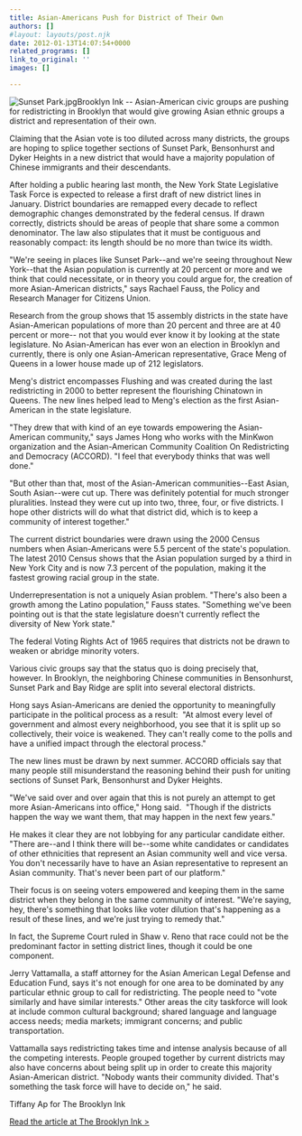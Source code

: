 ```yaml
---
title: Asian-Americans Push for District of Their Own
authors: []
#layout: layouts/post.njk
date: 2012-01-13T14:07:54+0000
related_programs: []
link_to_original: ''
images: []

---
```

![Sunset Park.jpg](/uploads/Sunset%20Park.jpg)Brooklyn Ink -- Asian-American civic groups are pushing for redistricting in Brooklyn that would give growing Asian ethnic groups a district and representation of their own.

Claiming that the Asian vote is too diluted across many districts, the groups are hoping to splice together sections of Sunset Park, Bensonhurst and Dyker Heights in a new district that would have a majority population of Chinese immigrants and their descendants.

After holding a public hearing last month, the New York State Legislative Task Force is expected to release a first draft of new district lines in January. District boundaries are remapped every decade to reflect demographic changes demonstrated by the federal census. If drawn correctly, districts should be areas of people that share some a common denominator. The law also stipulates that it must be contiguous and reasonably compact: its length should be no more than twice its width.

"We're seeing in places like Sunset Park--and we're seeing throughout New York--that the Asian population is currently at 20 percent or more and we think that could necessitate, or in theory you could argue for, the creation of more Asian-American districts," says Rachael Fauss, the Policy and Research Manager for Citizens Union.

Research from the group shows that 15 assembly districts in the state have Asian-American populations of more than 20 percent and three are at 40 percent or more-- not that you would ever know it by looking at the state legislature. No Asian-American has ever won an election in Brooklyn and currently, there is only one Asian-American representative, Grace Meng of Queens in a lower house made up of 212 legislators.

Meng's district encompasses Flushing and was created during the last redistricting in 2000 to better represent the flourishing Chinatown in Queens. The new lines helped lead to Meng's election as the first Asian-American in the state legislature.

"They drew that with kind of an eye towards empowering the Asian-American community," says James Hong who works with the MinKwon organization and the Asian-American Community Coalition On Redistricting and Democracy (ACCORD). "I feel that everybody thinks that was well done."

"But other than that, most of the Asian-American communities--East Asian, South Asian--were cut up. There was definitely potential for much stronger pluralities. Instead they were cut up into two, three, four, or five districts. I hope other districts will do what that district did, which is to keep a community of interest together."

The current district boundaries were drawn using the 2000 Census numbers when Asian-Americans were 5.5 percent of the state's population. The latest 2010 Census shows that the Asian population surged by a third in New York City and is now 7.3 percent of the population, making it the fastest growing racial group in the state.

Underrepresentation is not a uniquely Asian problem. "There's also been a growth among the Latino population," Fauss states. "Something we've been pointing out is that the state legislature doesn't currently reflect the diversity of New York state."

The federal Voting Rights Act of 1965 requires that districts not be drawn to weaken or abridge minority voters.

Various civic groups say that the status quo is doing precisely that, however. In Brooklyn, the neighboring Chinese communities in Bensonhurst, Sunset Park and Bay Ridge are split into several electoral districts.

Hong says Asian-Americans are denied the opportunity to meaningfully participate in the political process as a result:  "At almost every level of government and almost every neighborhood, you see that it is split up so collectively, their voice is weakened. They can't really come to the polls and have a unified impact through the electoral process."

The new lines must be drawn by next summer. ACCORD officials say that many people still misunderstand the reasoning behind their push for uniting sections of Sunset Park, Bensonhurst and Dyker Heights.

"We've said over and over again that this is not purely an attempt to get more Asian-Americans into office," Hong said.  "Though if the districts happen the way we want them, that may happen in the next few years."

He makes it clear they are not lobbying for any particular candidate either. "There are--and I think there will be--some white candidates or candidates of other ethnicities that represent an Asian community well and vice versa. You don't necessarily have to have an Asian representative to represent an Asian community. That's never been part of our platform."

Their focus is on seeing voters empowered and keeping them in the same district when they belong in the same community of interest. "We're saying, hey, there's something that looks like voter dilution that's happening as a result of these lines, and we're just trying to remedy that."

In fact, the Supreme Court ruled in Shaw v. Reno that race could not be the predominant factor in setting district lines, though it could be one component.

Jerry Vattamalla, a staff attorney for the Asian American Legal Defense and Education Fund, says it's not enough for one area to be dominated by any particular ethnic group to call for redistricting. The people need to "vote similarly and have similar interests." Other areas the city taskforce will look at include common cultural background; shared language and language access needs; media markets; immigrant concerns; and public transportation.

Vattamalla says redistricting takes time and intense analysis because of all the competing interests. People grouped together by current districts may also have concerns about being split up in order to create this majority Asian-American district. "Nobody wants their community divided. That's something the task force will have to decide on," he said.

Tiffany Ap for The Brooklyn Ink

[Read the article at The Brooklyn Ink >](https://thebrooklynink.com/2012/01/13/40176-asian-americans-push-for-district-of-their-own/)